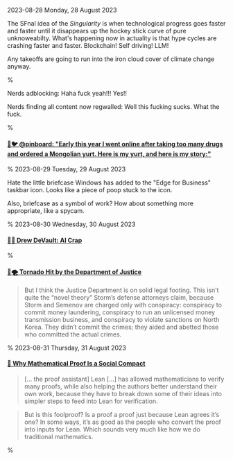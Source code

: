 2023-08-28 Monday, 28 August 2023

The SFnal idea of the *Singularity* is when technological progress goes faster and faster until it disappears up the hockey stick curve of pure unknoweabilty. What's happening now in actuality is that hype cycles are crashing faster and faster. Blockchain! Self driving! LLM! 

Any takeoffs are going to run into the iron cloud cover of climate change anyway.

%

Nerds adblocking: Haha fuck yeah!!! Yes!!

Nerds finding all content now regwalled: Well this fucking sucks. What the fuck.

%

#### [🔗🐦 @pinboard: "Early this year I went online after taking too many drugs and ordered a Mongolian yurt. Here is my yurt, and here is my story:"](https://twitter.com/Pinboard/status/1695968223106417068)

%
2023-08-29 Tuesday, 29 August 2023

Hate the little briefcase Windows has added to the "Edge for Business" taskbar icon. Looks like a piece of poop stuck to the icon.

Also, briefcase as a symbol of work? How about something more appropriate, like a spycam.

%
2023-08-30 Wednesday, 30 August 2023

#### [🔗🤖 Drew DeVault: AI Crap](https://drewdevault.com/2023/08/29/2023-08-29-AI-crap.html)

%

#### [🔗🌪️ Tornado Hit by the Department of Justice](https://www.lawfaremedia.org/article/tornado-hit-by-the-department-of-justice)

> But I think the Justice Department is on solid legal footing. This isn’t quite the “novel theory” Storm’s defense attorneys claim, because Storm and Semenov are charged only with conspiracy: conspiracy to commit money laundering, conspiracy to run an unlicensed money transmission business, and conspiracy to violate sanctions on North Korea. They didn’t commit the crimes; they aided and abetted those who committed the actual crimes.

%
2023-08-31 Thursday, 31 August 2023

#### [🔗 Why Mathematical Proof Is a Social Compact](https://www.quantamagazine.org/why-mathematical-proof-is-a-social-compact-20230831/)

> [... the proof assistant] Lean [...] has allowed mathematicians to verify many proofs, while also helping the authors better understand their own work, because they have to break down some of their ideas into simpler steps to feed into Lean for verification.

> But is this foolproof? Is a proof a proof just because Lean agrees it’s one? In some ways, it’s as good as the people who convert the proof into inputs for Lean. Which sounds very much like how we do traditional mathematics. 

%
